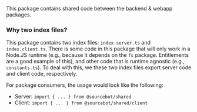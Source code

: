 This package contains shared code between the backend & webapp packages.

### Why two index files?

This package contains two index files: `index.server.ts` and `index.client.ts`. There is some code in this package that will only work in a Node.JS runtime (e.g., because it depends on the `fs` package. Entitlements are a good example of this), and other code that is runtime agnostic (e.g., `constants.ts`). To deal with this, we these two index files export server code and client code, respectively.

For package consumers, the usage would look like the following:
- Server: `import { ... } from @sourcebot/shared`
- Client: `import { ... } from @sourcebot/shared/client`